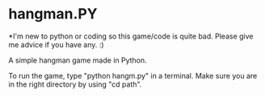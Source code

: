 # hangman.PY
*I'm new to python or coding so this game/code is quite bad. Please give me advice if you have any. :)


A simple hangman game made in Python. 

To run the game, type "python hangm.py" in a terminal. 
Make sure you are in the right directory by using "cd path".
